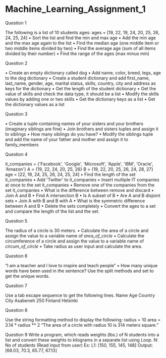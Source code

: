 # Machine_Learning_Assignment_1

Question 1

The following is a list of 10 students ages:
ages = [19, 22, 19, 24, 20, 25, 26, 24, 25, 24]
• Sort the list and find the min and max age
• Add the min age and the max age again to the list
• Find the median age (one middle item or two middle items divided by two)
• Find the average age (sum of all items divided by their number)
• Find the range of the ages (max minus min)

Question 2

• Create an empty dictionary called dog
• Add name, color, breed, legs, age to the dog dictionary
• Create a student dictionary and add first_name, last_name, gender, age, marital status,
skills, country, city and address as keys for the dictionary
• Get the length of the student dictionary
• Get the value of skills and check the data type, it should be a list
• Modify the skills values by adding one or two skills
• Get the dictionary keys as a list
• Get the dictionary values as a list

Question 3

• Create a tuple containing names of your sisters and your brothers (imaginary siblings are
fine)
• Join brothers and sisters tuples and assign it to siblings
• How many siblings do you have?
• Modify the siblings tuple and add the name of your father and mother and assign it to
family_members

Question 4

it_companies = {'Facebook', 'Google', 'Microsoft', 'Apple', 'IBM', 'Oracle', 'Amazon'}
A = {19, 22, 24, 20, 25, 26}
B = {19, 22, 20, 25, 26, 24, 28, 27}
age = [22, 19, 24, 25, 26, 24, 25, 24]
• Find the length of the set it_companies
• Add 'Twitter' to it_companies
• Insert multiple IT companies at once to the set it_companies
• Remove one of the companies from the set it_companies
• What is the difference between remove and discard
• Join A and B
• Find A intersection B
• Is A subset of B
• Are A and B disjoint sets
• Join A with B and B with A
• What is the symmetric difference between A and B
• Delete the sets completely
• Convert the ages to a set and compare the length of the list and the set.

Question 5

The radius of a circle is 30 meters.
• Calculate the area of a circle and assign the value to a variable name of _area_of_circle_
• Calculate the circumference of a circle and assign the value to a variable name of
_circum_of_circle_
• Take radius as user input and calculate the area.

Question 6

“I am a teacher and I love to inspire and teach people”
• How many unique words have been used in the sentence? Use the split methods and set
to get the unique words.

Question 7

Use a tab escape sequence to get the following lines.
Name Age Country City
Asabeneh 250 Finland Helsinki

Question 8

Use the string formatting method to display the following:
radius = 10
area = 3.14 * radius ** 2
“The area of a circle with radius 10 is 314 meters square.”

Question 9
Write a program, which reads weights (lbs.) of N students into a list and convert these weights to
kilograms in a separate list using Loop. N: No of students (Read input from user)
Ex: L1: [150, 155, 145, 148]
Output: [68.03, 70.3, 65.77, 67.13]

